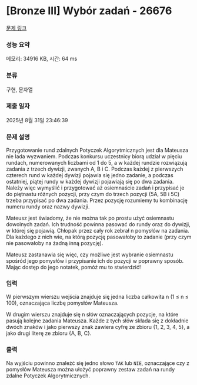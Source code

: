 # [Bronze III] Wybór zadań - 26676 

[문제 링크](https://www.acmicpc.net/problem/26676) 

### 성능 요약

메모리: 34916 KB, 시간: 64 ms

### 분류

구현, 문자열

### 제출 일자

2025년 8월 31일 23:46:39

### 문제 설명

<p>Przygotowanie rund zdalnych Potyczek Algorytmicznych jest dla Mateusza nie lada wyzwaniem. Podczas konkursu uczestnicy biorą udział w pięciu rundach, numerowanych liczbami od 1 do 5, a w każdej rundzie rozwiązują zadania z trzech dywizji, zwanych A, B i C. Podczas każdej z pierwszych czterech rund w każdej dywizji pojawia się jedno zadanie, a podczas ostatniej, piątej rundy w każdej dywizji pojawiają się po dwa zadania. Należy więc wymyślić i przygotować aż osiemnaście zadań i przypisać je do piętnastu różnych pozycji, przy czym do trzech pozycji (5A, 5B i 5C) trzeba przypisać po dwa zadania. Przez pozycję rozumiemy tu kombinację numeru rundy oraz nazwy dywizji.</p>

<p>Mateusz jest świadomy, że nie można tak po prostu użyć osiemnastu dowolnych zadań. Ich trudność powinna pasować do rundy oraz do dywizji, w której się pojawią. Chłopak przez cały rok zebrał n pomysłów na zadania. Dla każdego z nich wie, na którą pozycję pasowałoby to zadanie (przy czym nie pasowałoby na żadną inną pozycję).</p>

<p>Mateusz zastanawia się więc, czy możliwe jest wybranie osiemnastu spośród jego pomysłów i przypisanie ich do pozycji w poprawny sposób. Mając dostęp do jego notatek, pomóż mu to stwierdzić!</p>

### 입력 

 <p>W pierwszym wierszu wejścia znajduje się jedna liczba całkowita n (1 ≤ n ≤ 100), oznaczająca liczbę pomysłów Mateusza.</p>

<p>W drugim wierszu znajduje się n słów oznaczających pozycje, na które pasują kolejne zadania Mateusza. Każde z tych słów składa się z dokładnie dwóch znaków i jako pierwszy znak zawiera cyfrę ze zbioru {1, 2, 3, 4, 5}, a jako drugi literę ze zbioru {A, B, C}.</p>

### 출력 

 <p>Na wyjściu powinno znaleźć się jedno słowo <code>TAK</code> lub <code>NIE</code>, oznaczające czy z pomysłów Mateusza można ułożyć poprawny zestaw zadań na rundy zdalne Potyczek Algorytmicznych.</p>

